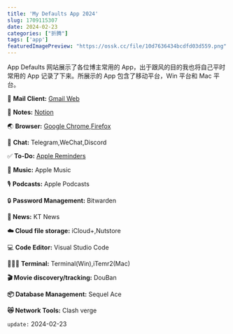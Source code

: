```yaml
---
title: 'My Defaults App 2024'
slug: 1709115307
date: 2024-02-23
categories: ["折腾"]
tags: ['app']
featuredImagePreview: "https://ossk.cc/file/10d7636434bcdfd03d559.png"
---
```


App Defaults 网站展示了各位博主常用的 App，出于跟风的目的我也将自己平时常用的 App 记录了下来。所展示的 App 包含了移动平台，Win 平台和 Mac 平台。

📩 **Mail Client:** [Gmail Web](https://mail.google.com/)

📝 **Notes:** [Notion](https://www.notion.so/)

🌏 **Browser:** [Google Chrome](https://www.google.com/chrome/),[Firefox](https://www.mozilla.org/en-US/firefox/new/)

💬 **Chat:** Telegram,WeChat,Discord

✅ **To-Do:** [Apple Reminders](https://www.icloud.com/reminders)

🎵 **Music:** Apple Music

🎙️ **Podcasts:** Apple Podcasts

🔒 **Password Management:** Bitwarden

**📰 News:** KT News

**☁️ Cloud file storage:** iCloud+,Nutstore

💻 **Code Editor:** Visual Studio Code

👨🏻‍💻 **Terminal:** Terminal(Win),iTemr2(Mac)

**🎬 Movie discovery/tracking:** DouBan

**📦 Database Management:** Sequel Ace

**😿 Network Tools:** Clash verge

`update:` 2024-02-23